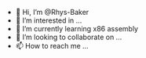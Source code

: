 - 👋 Hi, I’m @Rhys-Baker
- 👀 I’m interested in ...
- 🌱 I’m currently learning x86 assembly
- 💞️ I’m looking to collaborate on ...
- 📫 How to reach me ...

<!---
Rhys-Baker/Rhys-Baker is a ✨ special ✨ repository because its `README.md` (this file) appears on your GitHub profile.
You can click the Preview link to take a look at your changes.
--->
